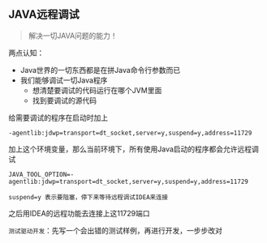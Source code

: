 ## JAVA远程调试
> 解决一切JAVA问题的能力！

两点认知：
- Java世界的一切东西都是在拼Java命令行参数而已
- 我们能够调试一切Java程序
    - 想清楚要调试的代码运行在哪个JVM里面
    - 找到要调试的源代码

给需要调试的程序在启动时加上
```
-agentlib:jdwp=transport=dt_socket,server=y,suspend=y,address=11729
```

加上这个环境变量，那么当前环境下，所有使用Java启动的程序都会允许远程调试
```
JAVA_TOOL_OPTION=-agentlib:jdwp=transport=dt_socket,server=y,suspend=y,address=11729

suspend=y 表示要阻塞，停下来等待远程调试IDEA来连接
```

之后用IDEA的远程功能去连接上这11729端口


`测试驱动开发`：先写一个会出错的测试样例，再进行开发，一步步改对